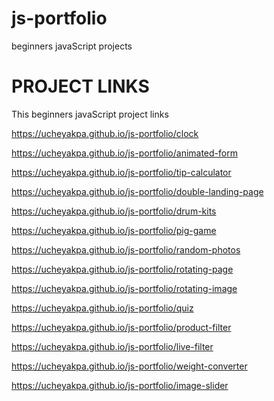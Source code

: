 # js-portfolio
beginners javaScript projects

# PROJECT LINKS
This beginners javaScript project links

https://ucheyakpa.github.io/js-portfolio/clock

https://ucheyakpa.github.io/js-portfolio/animated-form

https://ucheyakpa.github.io/js-portfolio/tip-calculator

https://ucheyakpa.github.io/js-portfolio/double-landing-page

https://ucheyakpa.github.io/js-portfolio/drum-kits

https://ucheyakpa.github.io/js-portfolio/pig-game

https://ucheyakpa.github.io/js-portfolio/random-photos

https://ucheyakpa.github.io/js-portfolio/rotating-page

https://ucheyakpa.github.io/js-portfolio/rotating-image

https://ucheyakpa.github.io/js-portfolio/quiz

https://ucheyakpa.github.io/js-portfolio/product-filter

https://ucheyakpa.github.io/js-portfolio/live-filter

https://ucheyakpa.github.io/js-portfolio/weight-converter

https://ucheyakpa.github.io/js-portfolio/image-slider
